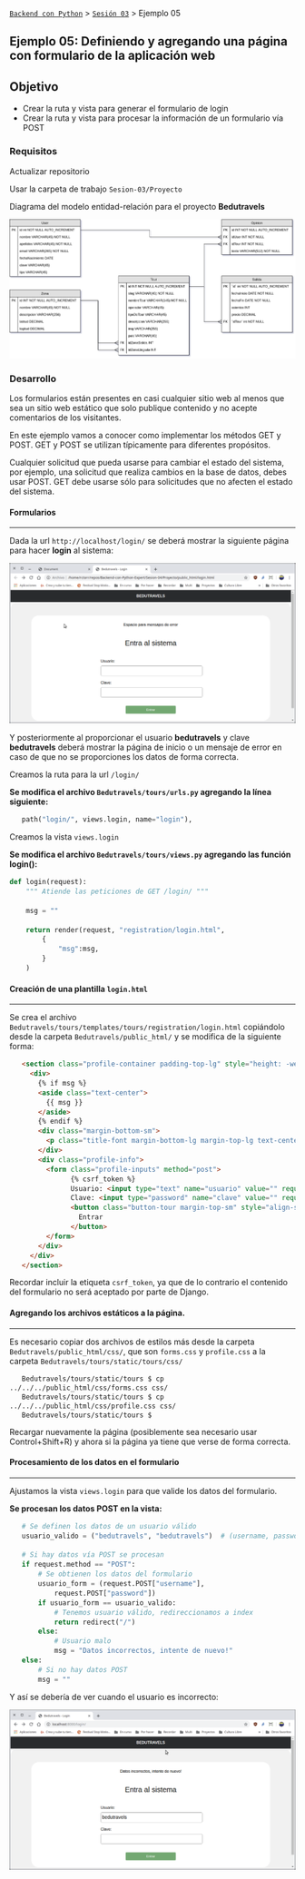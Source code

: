 [`Backend con Python`](../../Readme.md) > [`Sesión 03`](../Readme.md) > Ejemplo 05

## Ejemplo 05: Definiendo y agregando una página con formulario de la aplicación web

## Objetivo
- Crear la ruta y vista para generar el formulario de login
- Crear la ruta y vista para procesar la información de un formulario vía POST

### Requisitos

Actualizar repositorio

Usar la carpeta de trabajo `Sesion-03/Proyecto`

Diagrama del modelo entidad-relación para el proyecto __Bedutravels__

   ![Modelo entidad-relación para Bedutravels](assets/bedutravels-modelo-er.png)


### Desarrollo

Los formularios están presentes en casi cualquier sitio web al menos que sea un sitio web estático que solo publique contenido y no acepte comentarios de los visitantes.

En este ejemplo vamos a conocer como implementar los métodos GET y POST. GET y POST se utilizan típicamente para diferentes propósitos.

Cualquier solicitud que pueda usarse para cambiar el estado del sistema, por ejemplo, una solicitud que realiza cambios en la base de datos, debes usar POST. GET debe usarse sólo para solicitudes que no afecten el estado del sistema.


#### Formularios
***


Dada la url `http://localhost/login/` se deberá mostrar la siguiente página para hacer __login__ al sistema:

![Bedutravels - Login](assets/login-01.png)

Y posteriormente al proporcionar el usuario __bedutravels__ y clave __bedutravels__ deberá mostrar la página de inicio o un mensaje de error en caso de que no se proporciones los datos de forma correcta.

Creamos la ruta para la url `/login/`

 __Se modifica el archivo `Bedutravels/tours/urls.py` agregando la línea siguiente:__

```python
   path("login/", views.login, name="login"),
```


Creamos la vista `views.login`

   __Se modifica el archivo `Bedutravels/tours/views.py` agregando las función login():__

   ```python
   def login(request):
       """ Atiende las peticiones de GET /login/ """

       msg = ""

       return render(request, "registration/login.html",
           {
               "msg":msg,
           }
       )
   ```


#### Creación de una plantilla `login.html`
***

Se crea el archivo `Bedutravels/tours/templates/tours/registration/login.html` copiándolo desde la carpeta `Bedutravels/public_html/` y se modifica de la siguiente forma:

```html
   <section class="profile-container padding-top-lg" style="height: -webkit-fill-available;">
     <div>
       {% if msg %}
       <aside class="text-center">
         {{ msg }}
       </aside>
       {% endif %}
       <div class="margin-bottom-sm">
         <p class="title-font margin-bottom-lg margin-top-lg text-center">Entra al sistema</p>
       </div>
       <div class="profile-info">
         <form class="profile-inputs" method="post">
               {% csrf_token %}
               Usuario: <input type="text" name="usuario" value="" required>
               Clave: <input type="password" name="clave" value="" required>
               <button class="button-tour margin-top-sm" style="align-self: center; width:50%;" type="submit" name="button">
                 Entrar
               </button>
         </form>
       </div>
     </div>
   </section>
  ```
Recordar incluir la etiqueta `csrf_token`, ya que de lo contrario el contenido del formulario no será aceptado por parte de Django.



#### Agregando los archivos estáticos a la página.
***

Es necesario copiar dos archivos de estilos más desde la carpeta `Bedutravels/public_html/css/`, que son `forms.css` y `profile.css` a la carpeta `Bedutravels/tours/static/tours/css/`

```console
   Bedutravels/tours/static/tours $ cp ../../../public_html/css/forms.css css/
   Bedutravels/tours/static/tours $ cp ../../../public_html/css/profile.css css/
   Bedutravels/tours/static/tours $
```
Recargar nuevamente la página (posiblemente sea necesario usar Control+Shift+R) y ahora si la página ya tiene que verse de forma correcta.

#### Procesamiento de los datos en el formulario
***

 Ajustamos la vista `views.login` para que valide los datos del formulario.

__Se procesan los datos POST en la vista:__

```python
   # Se definen los datos de un usuario válido
   usuario_valido = ("bedutravels", "bedutravels")  # (username, password)

   # Si hay datos vía POST se procesan
   if request.method == "POST":
       # Se obtienen los datos del formulario
       usuario_form = (request.POST["username"],
           request.POST["password"])
       if usuario_form == usuario_valido:
           # Tenemos usuario válido, redireccionamos a index
           return redirect("/")
       else:
           # Usuario malo
           msg = "Datos incorrectos, intente de nuevo!"
   else:
       # Si no hay datos POST
       msg = ""
```

 Y así se debería de ver cuando el usuario es incorrecto:

   ![Bedutravels - Login - Error](assets/login-02.png)


